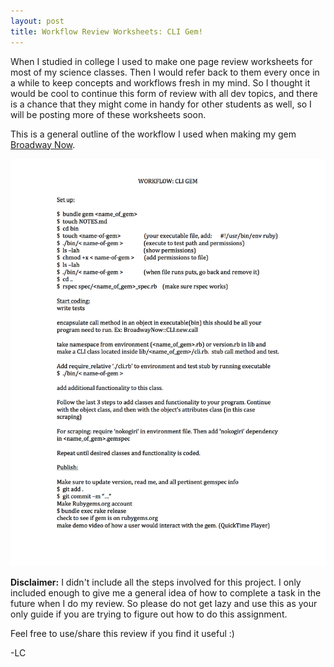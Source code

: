 ```yaml
---
layout: post
title: Workflow Review Worksheets: CLI Gem!
---
```

When I studied in college I used to make one page review worksheets for most of my science classes. Then I would refer back to them every once in a while to keep concepts and workflows fresh in my mind. So I thought it would be cool to continue this form of review with all dev topics, and there is a chance that they might come in handy for other students as well, so I will be posting more of these worksheets soon.

This is a general outline of the workflow I used when making my gem [Broadway Now](https://github.com/lcorr8/broadway-now-cli-gem). 


![CLI Gem Workflow](/images/workflow-cli-gem.jpg "CLI Gem Workflow")


**Disclaimer:** I didn't include all the steps involved for this project. I only included enough to give me a general idea of how to complete a task in the future when I do my review. So please do not get lazy and use this as your only guide if you are trying to figure out how to do this assignment.

Feel free to use/share this review if you find it useful :)

-LC